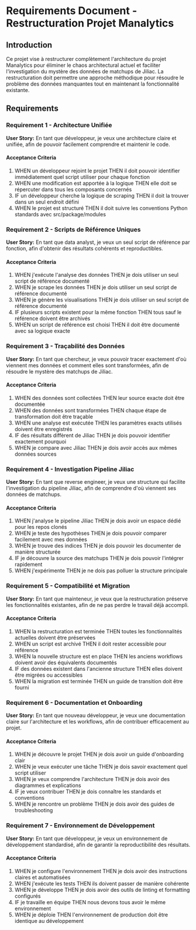 # Requirements Document - Restructuration Projet Manalytics

## Introduction

Ce projet vise à restructurer complètement l'architecture du projet Manalytics pour éliminer le chaos architectural actuel et faciliter l'investigation du mystère des données de matchups de Jiliac. La restructuration doit permettre une approche méthodique pour résoudre le problème des données manquantes tout en maintenant la fonctionnalité existante.

## Requirements

### Requirement 1 - Architecture Unifiée

**User Story:** En tant que développeur, je veux une architecture claire et unifiée, afin de pouvoir facilement comprendre et maintenir le code.

#### Acceptance Criteria

1. WHEN un développeur rejoint le projet THEN il doit pouvoir identifier immédiatement quel script utiliser pour chaque fonction
2. WHEN une modification est apportée à la logique THEN elle doit se répercuter dans tous les composants concernés
3. IF un développeur cherche la logique de scraping THEN il doit la trouver dans un seul endroit défini
4. WHEN le projet est structuré THEN il doit suivre les conventions Python standards avec src/package/modules

### Requirement 2 - Scripts de Référence Uniques

**User Story:** En tant que data analyst, je veux un seul script de référence par fonction, afin d'obtenir des résultats cohérents et reproductibles.

#### Acceptance Criteria

1. WHEN j'exécute l'analyse des données THEN je dois utiliser un seul script de référence documenté
2. WHEN je scrape les données THEN je dois utiliser un seul script de référence documenté  
3. WHEN je génère les visualisations THEN je dois utiliser un seul script de référence documenté
4. IF plusieurs scripts existent pour la même fonction THEN tous sauf le référence doivent être archivés
5. WHEN un script de référence est choisi THEN il doit être documenté avec sa logique exacte

### Requirement 3 - Traçabilité des Données

**User Story:** En tant que chercheur, je veux pouvoir tracer exactement d'où viennent mes données et comment elles sont transformées, afin de résoudre le mystère des matchups de Jiliac.

#### Acceptance Criteria

1. WHEN des données sont collectées THEN leur source exacte doit être documentée
2. WHEN des données sont transformées THEN chaque étape de transformation doit être traçable
3. WHEN une analyse est exécutée THEN les paramètres exacts utilisés doivent être enregistrés
4. IF des résultats diffèrent de Jiliac THEN je dois pouvoir identifier exactement pourquoi
5. WHEN je compare avec Jiliac THEN je dois avoir accès aux mêmes données sources

### Requirement 4 - Investigation Pipeline Jiliac

**User Story:** En tant que reverse engineer, je veux une structure qui facilite l'investigation du pipeline Jiliac, afin de comprendre d'où viennent ses données de matchups.

#### Acceptance Criteria

1. WHEN j'analyse le pipeline Jiliac THEN je dois avoir un espace dédié pour les repos clonés
2. WHEN je teste des hypothèses THEN je dois pouvoir comparer facilement avec mes données
3. WHEN je trouve des indices THEN je dois pouvoir les documenter de manière structurée
4. IF je découvre la source des matchups THEN je dois pouvoir l'intégrer rapidement
5. WHEN j'expérimente THEN je ne dois pas polluer la structure principale

### Requirement 5 - Compatibilité et Migration

**User Story:** En tant que mainteneur, je veux que la restructuration préserve les fonctionnalités existantes, afin de ne pas perdre le travail déjà accompli.

#### Acceptance Criteria

1. WHEN la restructuration est terminée THEN toutes les fonctionnalités actuelles doivent être préservées
2. WHEN un script est archivé THEN il doit rester accessible pour référence
3. WHEN la nouvelle structure est en place THEN les anciens workflows doivent avoir des équivalents documentés
4. IF des données existent dans l'ancienne structure THEN elles doivent être migrées ou accessibles
5. WHEN la migration est terminée THEN un guide de transition doit être fourni

### Requirement 6 - Documentation et Onboarding

**User Story:** En tant que nouveau développeur, je veux une documentation claire sur l'architecture et les workflows, afin de contribuer efficacement au projet.

#### Acceptance Criteria

1. WHEN je découvre le projet THEN je dois avoir un guide d'onboarding clair
2. WHEN je veux exécuter une tâche THEN je dois savoir exactement quel script utiliser
3. WHEN je veux comprendre l'architecture THEN je dois avoir des diagrammes et explications
4. IF je veux contribuer THEN je dois connaître les standards et conventions
5. WHEN je rencontre un problème THEN je dois avoir des guides de troubleshooting

### Requirement 7 - Environnement de Développement

**User Story:** En tant que développeur, je veux un environnement de développement standardisé, afin de garantir la reproductibilité des résultats.

#### Acceptance Criteria

1. WHEN je configure l'environnement THEN je dois avoir des instructions claires et automatisées
2. WHEN j'exécute les tests THEN ils doivent passer de manière cohérente
3. WHEN je développe THEN je dois avoir des outils de linting et formatting configurés
4. IF je travaille en équipe THEN nous devons tous avoir le même environnement
5. WHEN je déploie THEN l'environnement de production doit être identique au développement